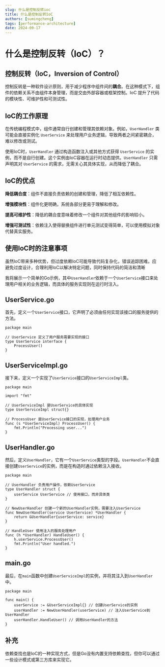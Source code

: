 ```yaml
---
slug: 什么是控制反转ioc
title: 什么是控制反转IoC
authors: [sumingcheng]
tags: [performance-architecture]
date: 2024-09-17
---
```


# 什么是控制反转（IoC）？



 

## 控制反转（IoC，Inversion of Control）  

控制反转是一种软件设计原则，用于减少程序中组件间的**耦合**。在这种模式下，组件的依赖关系不由组件本身管理，而是交由外部容器或框架控制。IoC 提升了代码的模块性、可维护性和可测试性。

## IoC的工作原理  

在传统编程模式中，组件通常自行创建和管理其依赖对象。例如，`UserHandler` 类可能会直接实例化 `UserService` 来处理用户业务逻辑，导致两者之间紧密耦合，难以修改或测试。

使用IoC时，`UserHandler` 通过构造函数注入或其他方式获得 `UserService` 的实例，而不是自行创建。这个实例由IoC容器在运行时动态提供。`UserHandler` 只需声明其对 `UserService` 的需求，无需关心其具体实现，从而降低了耦合。

## IoC的优点  

**降低耦合度**：组件不直接负责依赖的创建和管理，降低了相互依赖性。

**增强模块性**：组件化更明确，系统各部分更易于理解和修改。

**提高可维护性**：降低的耦合度意味着修改一个组件对其他组件的影响较小。

**增强可测试性**：依赖注入使得替换组件进行单元测试变得简单，可以使用模拟对象代替真实服务。

## 使用IoC时的注意事项  

虽然IoC带来多种优势，但过度依赖IoC可能导致代码复杂化，错误追踪困难。应避免过度设计，合理利用IoC以解决特定问题，同时保持代码的简洁和清晰

我将展示一个简单的Go示例，其中`UserHandler`依赖于一个`UserService`接口来处理用户相关的业务逻辑，而具体的服务实现则在运行时注入。

## UserService.go  

首先，定义一个`UserService`接口，它声明了必须由任何实现该接口的服务提供的方法。

```
package main
​
// UserService 定义了用户服务需要实现的接口
type UserService interface {
    ProcessUser()
}

```
## UserServiceImpl.go  

接下来，定义一个实现了`UserService`接口的`UserServiceImpl`类。

```
package main
​
import "fmt"
​
// UserServiceImpl 是UserService的具体实现
type UserServiceImpl struct{}
​
// ProcessUser 是UserService接口的实现，处理用户业务
func (s *UserServiceImpl) ProcessUser() {
    fmt.Println("Processing user...")
}

```
## UserHandler.go  

然后，定义`UserHandler`，它有一个`UserService`类型的字段。`UserHandler`不会直接创建`UserService`的实例，而是在构造时通过依赖注入接收。

```
package main
​
// UserHandler 负责用户操作，依赖UserService
type UserHandler struct {
    userService UserService // 使用接口，而非具体类
}
​
// NewUserHandler 创建一个新的UserHandler实例，需要注入UserService
func NewUserHandler(service UserService) *UserHandler {
    return &UserHandler{userService: service}
}
​
// HandleUser 使用注入的服务处理用户
func (h *UserHandler) HandleUser() {
    h.userService.ProcessUser()
    fmt.Println("User handled.")
}

```
## main.go  

最后，在`main`函数中创建`UserServiceImpl`的实例，并将其注入到`UserHandler`中。

```
package main
​
func main() {
    userService := &UserServiceImpl{} // 创建UserService的实例
    userHandler := NewUserHandler(userService) // 注入UserService到UserHandler
    userHandler.HandleUser() // 调用UserHandler的方法
}

```
## 补充  

依赖查找也是IoC的一种实现方式，但是Go没有内置支持依赖查找，但你可以通过一些设计模式或第三方库来实现它。